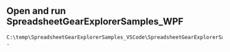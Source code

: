 ## Open and run SpreadsheetGearExplorerSamples_WPF
```
C:\temp\SpreadsheetGearExplorerSamples_VSCode\SpreadsheetGearExplorerSamples_WPF>code . 
```
